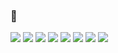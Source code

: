 ### 👋
<img src="https://img.shields.io/badge/JAVA-DA291C?style=for-the-badge&logo=Java&logoColor=FFFFFF"/>
<img src="https://img.shields.io/badge/JavaScript-FFDF6F?style=for-the-badge&logo=JavaScript&logoColor=000000"/>
<img src="https://img.shields.io/badge/SpringBoot-6DB33F?style=for-the-badge&logo=SpringBoot&logoColor=FFFFFF"/>
<img src="https://img.shields.io/badge/Spring-6DB33F?style=for-the-badge&logo=Spring&logoColor=FFFFFF"/>
<img src="https://img.shields.io/badge/SpringSecurity-6DB33F?style=for-the-badge&logo=SpringSecurity&logoColor=FFFFFF"/>
<img src="https://img.shields.io/badge/React-61DAFB?style=for-the-badge&logo=React&logoColor=000000"/>
<img src="https://img.shields.io/badge/MariaDB-003545?style=for-the-badge&logo=MariaDB&logoColor=FFFFFF"/>
<img src="https://img.shields.io/badge/Sourcetree-0052CC?style=for-the-badge&logo=Sourcetree&logoColor=FFFFFF"/>

<!--
**sonbuwon/sonbuwon** is a ✨ _special_ ✨ repository because its `README.md` (this file) appears on your GitHub profile.

Here are some ideas to get you started:

- 🔭 I’m currently working on ...
- 🌱 I’m currently learning ...
- 👯 I’m looking to collaborate on ...
- 🤔 I’m looking for help with ...
- 💬 Ask me about ...
- 📫 How to reach me: ...
- 😄 Pronouns: ...
- ⚡ Fun fact: ...
-->
